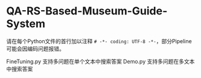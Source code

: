 # QA-RS-Based-Museum-Guide-System

请在每个Python文件的首行加以注释 `# -*- coding: UTF-8 -*-`，部分Pipeline可能会因编码问题报错。

FineTuning.py 支持多问题在单个文本中搜索答案
Demo.py 支持多问题在多文本中搜索答案